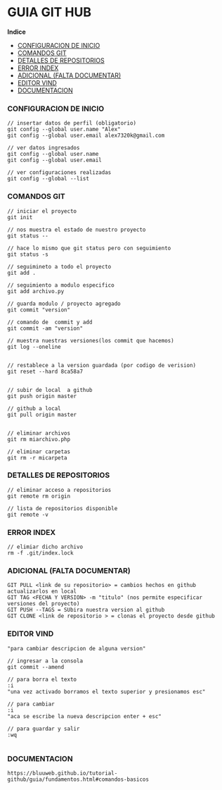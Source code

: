 # GUIA GIT HUB

**Indice**
  * [CONFIGURACION DE INICIO](#CONFIGURACION-DE-INICIO)
  * [COMANDOS GIT](#COMANDOS-GIT)
  * [DETALLES DE REPOSITORIOS](#DETALLES-DE-REPOSITORIOS)
  * [ERROR INDEX](#ERROR-INDEX)
  * [ADICIONAL (FALTA DOCUMENTAR)](#ADICIONAL-(FALTA-DOCUMENTAR))
  * [EDITOR VIND](#EDITOR-VIND)
  * [DOCUMENTACION](#DOCUMENTACION)

### CONFIGURACION DE INICIO

```
// insertar datos de perfil (obligatorio)
git config --global user.name "Alex"
git config --global user.email alex7320k@gmail.com

// ver datos ingresados
git config --global user.name 
git config --global user.email

// ver configuraciones realizadas
git config --global --list

```


### COMANDOS GIT

```
// iniciar el proyecto 
git init

// nos muestra el estado de nuestro proyecto
git status -- 

// hace lo mismo que git status pero con seguimiento 
git status -s 

// seguimineto a todo el proyecto
git add .

// seguimiento a modulo especifico
git add archivo.py

// guarda modulo / proyecto agregado
git commit "version"

// comando de  commit y add 
git commit -am "version" 

// muestra nuestras versiones(los commit que hacemos)
git log --oneline  


// restablece a la version guardada (por codigo de verision)
git reset --hard 8ca58a7 


// subir de local  a github
git push origin master

// github a local
git pull origin master


// eliminar archivos
git rm miarchivo.php

// eliminar carpetas
git rm -r micarpeta
```
### DETALLES DE REPOSITORIOS

```
// eliminar acceso a repositorios
git remote rm origin

// lista de repositorios disponible
git remote -v 

```
### ERROR INDEX

```
// elimiar dicho archivo
rm -f .git/index.lock

```
### ADICIONAL (FALTA DOCUMENTAR)

```
GIT PULL <link de su repositorio> = cambios hechos en github actualizarlos en local
GIT TAG <FECHA Y VERSION> -m "titulo" (nos permite especificar versiones del proyecto)
GIT PUSH --TAGS = SUbira nuestra version al github
GIT CLONE <link de repositorio > = clonas el proyecto desde github

```
### EDITOR VIND

```
"para cambiar descripcion de alguna version"

// ingresar a la consola
git commit --amend

// para borra el texto
:i
"una vez activado borramos el texto superior y presionamos esc"

// para cambiar
:i
"aca se escribe la nueva descripcion enter + esc"

// para guardar y salir
:wq


```
### DOCUMENTACION

```
https://bluuweb.github.io/tutorial-github/guia/fundamentos.html#comandos-basicos

```